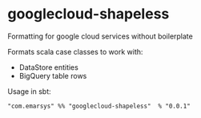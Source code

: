 # googlecloud-shapeless

Formatting for google cloud services without boilerplate

Formats scala case classes to work with:
 - DataStore entities
 - BigQuery table rows


Usage in sbt:

```"com.emarsys" %% "googlecloud-shapeless"  % "0.0.1" ```
